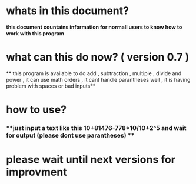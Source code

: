 # whats in this document?

**this document countains information for normall users to know how to work with this program**

# what can this do now? ( version 0.7 ) 

** this program is available to do add , subtraction , multiple , divide and power , it can use math orders , it cant handle parantheses well , it is having problem with spaces or bad inputs**

# how to use?

### **just input a text like this 10+81476-778*10/10+2^5 and wait for output (please dont use parantheses) **

# please wait until next versions for improvment
